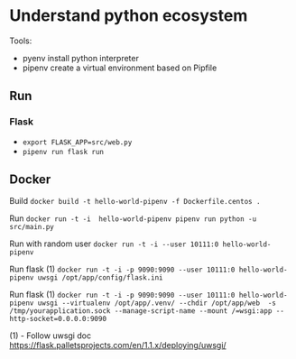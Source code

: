 # Understand python ecosystem

Tools:

- pyenv install python interpreter
- pipenv create a virtual environment based on Pipfile

## Run

### Flask

- `export FLASK_APP=src/web.py`
- `pipenv run flask run`

## Docker

Build `docker build -t hello-world-pipenv -f Dockerfile.centos .`

Run `docker run -t -i  hello-world-pipenv pipenv run python -u src/main.py`

Run with random user `docker run -t -i --user 10111:0 hello-world-pipenv`

Run flask (1) `docker run -t -i -p 9090:9090 --user 10111:0 hello-world-pipenv uwsgi /opt/app/config/flask.ini`

Run flask (1) `docker run -t -i -p 9090:9090 --user 10111:0 hello-world-pipenv uwsgi --virtualenv /opt/app/.venv/ --chdir /opt/app/web  -s /tmp/yourapplication.sock --manage-script-name --mount /=wsgi:app --http-socket=0.0.0.0:9090`

(1) - Follow uwsgi doc <https://flask.palletsprojects.com/en/1.1.x/deploying/uwsgi/>
